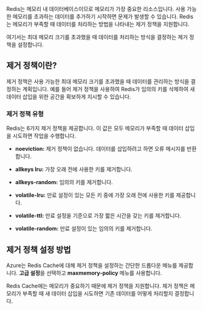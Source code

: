 Redis는 메모리 내 데이터베이스이므로 메모리가 가장 중요한 리소스입니다. 사용 가능한 메모리를 초과하는 데이터를 추가하기 시작하면 문제가 발생할 수 있습니다. Redis는 메모리가 부족할 때 데이터를 처리하는 방법을 나타내는 제거 정책을 지원합니다.

여기서는 최대 메모리 크기를 초과했을 때 데이터를 처리하는 방식을 결정하는 제거 정책을 설정합니다.

## <a name="what-is-an-eviction-policy"></a>제거 정책이란?

제거 정책은 사용 가능한 최대 메모리 크기를 초과했을 때 데이터를 관리하는 방식을 결정하는 계획입니다. 예를 들어 제거 정책을 사용하여 Redis가 임의의 키를 삭제하여 새 데이터 삽입을 위한 공간을 확보하게 지시할 수 있습니다.

### <a name="types-of-eviction-policies"></a>제거 정책 유형

Redis는 6가지 제거 정책을 제공합니다. 이 값은 모두 메모리가 부족할 때 데이터 삽입을 시도하면 작업을 수행합니다.

* **noeviction:** 제거 정책이 없습니다. 데이터를 삽입하려고 하면 오류 메시지를 반환합니다.

* **allkeys lru:** 가장 오래 전에 사용한 키를 제거합니다.

* **allkeys-random:** 임의의 키를 제거합니다.

* **volatile-lru:** 만료 설정이 있는 모든 키 중에 가장 오래 전에 사용한 키를 제공합니다.

* **volatile-ttl:** 만료 설정을 기준으로 가장 짧은 시간을 갖는 키를 제거합니다.

* **volatile-random:** 만료 설정이 있는 임의의 키를 제거합니다.

## <a name="how-to-set-an-eviction-policy"></a>제거 정책 설정 방법

Azure는 Redis Cache에 대해 제거 정책을 설정하는 간단한 드롭다운 메뉴를 제공합니다. **고급 설정**을 선택하고 **maxmemory-policy** 메뉴를 사용합니다.

Redis Cache에는 메모리가 중요하기 때문에 제거 정책을 지원합니다. 제거 정책은 메모리가 부족할 때 새 데이터 삽입을 시도하면 기존 데이터를 어떻게 처리할지 결정합니다.